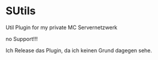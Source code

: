 # SUtils
 Util Plugin for my private MC Servernetzwerk

no Support!!!

Ich Release das Plugin, da ich keinen Grund dagegen sehe.
